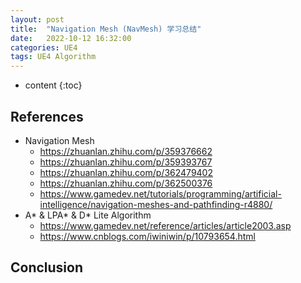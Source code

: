 ```yaml
---
layout: post
title:  "Navigation Mesh (NavMesh) 学习总结"
date:   2022-10-12 16:32:00
categories: UE4
tags: UE4 Algorithm
---
```


* content
{:toc}

## References
+ Navigation Mesh
    - https://zhuanlan.zhihu.com/p/359376662
    - https://zhuanlan.zhihu.com/p/359393767
    - https://zhuanlan.zhihu.com/p/362479402
    - https://zhuanlan.zhihu.com/p/362500376
    - https://www.gamedev.net/tutorials/programming/artificial-intelligence/navigation-meshes-and-pathfinding-r4880/
+ A* & LPA* & D* Lite Algorithm
    - https://www.gamedev.net/reference/articles/article2003.asp
    - https://www.cnblogs.com/iwiniwin/p/10793654.html

## Conclusion
